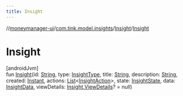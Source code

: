 ```yaml
---
title: Insight
---
```

//[moneymanager-ui](../../../index.html)/[com.tink.model.insights](../index.html)/[Insight](index.html)/[Insight](-insight.html)



# Insight



[androidJvm]\
fun [Insight](-insight.html)(id: [String](https://kotlinlang.org/api/latest/jvm/stdlib/kotlin/-string/index.html), type: [InsightType](../-insight-type/index.html), title: [String](https://kotlinlang.org/api/latest/jvm/stdlib/kotlin/-string/index.html), description: [String](https://kotlinlang.org/api/latest/jvm/stdlib/kotlin/-string/index.html), created: [Instant](https://developer.android.com/reference/kotlin/java/time/Instant.html), actions: [List](https://kotlinlang.org/api/latest/jvm/stdlib/kotlin.collections/-list/index.html)&lt;[InsightAction](../-insight-action/index.html)&gt;, state: [InsightState](../-insight-state/index.html), data: [InsightData](../-insight-data/index.html), viewDetails: [Insight.ViewDetails](-view-details/index.html)? = null)




